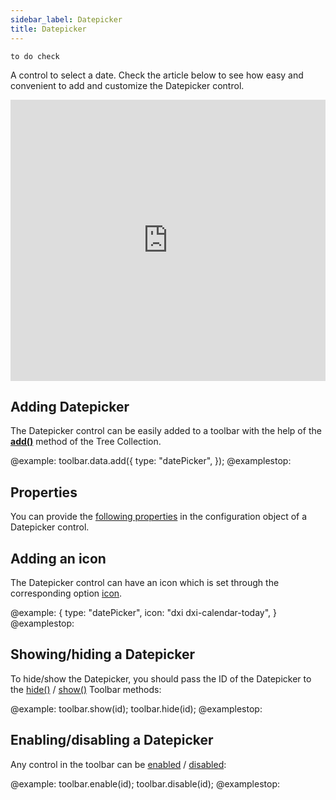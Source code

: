 ```yaml
---
sidebar_label: Datepicker
title: Datepicker
---          
```


`to do check`

A control to select a date. Check the article below to see how easy and convenient to add and customize the Datepicker control. 

<iframe src="https://snippet.dhtmlx.com/3rotluou?mode=js" frameborder="0" class="snippet_iframe" width="100%" height="450"></iframe>

## Adding Datepicker

The Datepicker control can be easily added to a toolbar with the help of the [**add()**](tree_collection/api/treecollection_add_method.md) method of the Tree Collection.

@example:
toolbar.data.add({
    type: "datePicker",
});
@examplestop:

## Properties

You can provide the [following properties](toolbar/api/api_datepicker_properties.md) in the configuration object of a Datepicker control.

## Adding an icon

The Datepicker control can have an icon which is set through the corresponding option [icon](toolbar/customization.md).

@example:
{
  type: "datePicker",
  icon: "dxi dxi-calendar-today",
}
@examplestop:

## Showing/hiding a Datepicker 

To hide/show the Datepicker, you should pass the ID of the Datepicker to the [hide()](toolbar/api/toolbar_hide_method.md) / [show()](toolbar/api/toolbar_show_method.md) Toolbar methods:

@example:
toolbar.show(id);
toolbar.hide(id);
@examplestop:

## Enabling/disabling a Datepicker 

Any control in the toolbar can be [enabled](toolbar/api/toolbar_enable_method.md) / [disabled](toolbar/api/toolbar_disable_method.md):

@example:
toolbar.enable(id);
toolbar.disable(id);
@examplestop:

